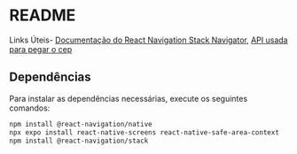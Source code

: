 # README
Links Úteis- [Documentação do React Navigation Stack Navigator](https://reactnavigation.org/docs/stack-navigator),
[API usada para pegar o cep ](https://apifacil.dev/api/v1/guest/cep/17400158)

## Dependências

Para instalar as dependências necessárias, execute os seguintes comandos:

```bash
npm install @react-navigation/native
npx expo install react-native-screens react-native-safe-area-context
npm install @react-navigation/stack
```